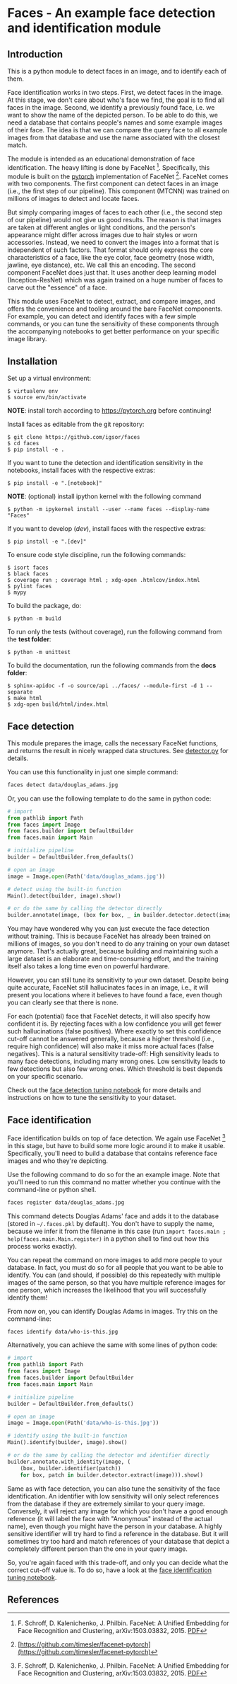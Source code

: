 
# Faces - An example face detection and identification module

## Introduction

This is a python module to detect faces in an image, and to identify each of them.

Face identification works in two steps.
First, we detect faces in the image.
At this stage, we don't care about who's face we find, the goal is to find all faces in the image.
Second, we identify a previously found face, i.e. we want to show the name of the depicted person.
To be able to do this,
we need a database that contains people's names and some example images of their face.
The idea is that we can compare the query face to all example images from that database
and use the name associated with the closest match.

The module is intended as an educational demonstration of face identification.
The heavy lifting is done by FaceNet [^1]. 
Specifically, this module is built on the [pytorch](https://pytorch.org) implementation of FaceNet [^2].
FaceNet comes with two components.
The first component can detect faces in an image (i.e., the first step of our pipeline).
This component (MTCNN) was trained on millions of images to detect and locate faces.

But simply comparing images of faces to each other (i.e., the second step of our pipeline)
would not give us good results.
The reason is that images are taken at different angles or light conditions,
and the person's appearance might differ across images due to hair styles or worn accessories.
Instead, we need to convert the images into a format that is independent of such factors.
That format should only express the core characteristics of a face, like the eye color,
face geometry (nose width, jawline, eye distance), etc.
We call this an encoding.
The second component FaceNet does just that.
It uses another deep learning model (Inception-ResNet) which was again trained on a huge
number of faces to carve out the "essence" of a face.

This module uses FaceNet to detect, extract, and compare images,
and offers the convenience and tooling around the bare FaceNet components.
For example, you can detect and identify faces with a few simple commands,
or you can tune the sensitivity of these components through the accompanying notebooks
to get better performance on your specific image library.


## Installation

Set up a virtual environment:

    $ virtualenv env
    $ source env/bin/activate

**NOTE**: install torch according to https://pytorch.org before continuing!

Install faces as editable from the git repository:

    $ git clone https://github.com/igsor/faces
    $ cd faces
    $ pip install -e .

If you want to tune the detection and identification sensitivity in the notebooks, install faces with the respective extras:

    $ pip install -e ".[notebook]"

**NOTE**: (optional) install ipython kernel with the following command

    $ python -m ipykernel install --user --name faces --display-name "Faces"

If you want to develop (*dev*), install faces with the respective extras:

    $ pip install -e ".[dev]"

To ensure code style discipline, run the following commands:

    $ isort faces
    $ black faces
    $ coverage run ; coverage html ; xdg-open .htmlcov/index.html
    $ pylint faces
    $ mypy

To build the package, do:

    $ python -m build

To run only the tests (without coverage), run the following command from the **test folder**:

    $ python -m unittest

To build the documentation, run the following commands from the **docs folder**:

    $ sphinx-apidoc -f -o source/api ../faces/ --module-first -d 1 --separate
    $ make html
    $ xdg-open build/html/index.html


## Face detection

This module prepares the image, calls the necessary FaceNet functions,
and returns the result in nicely wrapped data structures.
See [detector.py](https://github.com/igsor/faces/blob/main/faces/detector.py) for details.

You can use this functionality in just one simple command:
```bash
faces detect data/douglas_adams.jpg
```

Or, you can use the following template to do the same in python code:
```python
# import 
from pathlib import Path
from faces import Image
from faces.builder import DefaultBuilder
from faces.main import Main

# initialize pipeline
builder = DefaultBuilder.from_defaults()

# open an image
image = Image.open(Path('data/douglas_adams.jpg'))

# detect using the built-in function
Main().detect(builder, image).show()

# or do the same by calling the detector directly
builder.annotate(image, (box for box, _ in builder.detector.detect(image))).show()
```

You may have wondered why you can just execute the face detection without training.
This is because FaceNet has already been trained on millions of images,
so you don't need to do any training on your own dataset anymore.
That's actually great, because building and maintaining such a large dataset is
an elaborate and time-consuming effort,
and the training itself also takes a long time even on powerful hardware.

However, you can still tune its sensitivity to your own dataset.
Despite being quite accurate, FaceNet still hallucinates faces in an image,
i.e., it will present you locations where it believes to have found a face,
even though you can clearly see that there is none.

For each (potential) face that FaceNet detects, it will also specify how confident it is.
By rejecting faces with a low confidence you will get fewer such hallucinations (false positives).
Where exactly to set this confidence cut-off cannot be answered generally,
because a higher threshold (i.e., require high confidence) will also
make it miss more actual faces (false negatives).
This is a natural sensitivity trade-off:
High sensitivity leads to many face detections, including many wrong ones.
Low sensitivity leads to few detections but also few wrong ones.
Which threshold is best depends on your specific scenario.

Check out the [face detection tuning notebook](https://github.com/igsor/faces/blob/main/notebooks/detect.ipynb) for more details and instructions on how to tune the sensitivity to your dataset.


## Face identification

Face identification builds on top of face detection.
We again use FaceNet [^1] in this stage, but have to build some more logic around
it to make it usable.
Specifically, you'll need to build a database that contains reference face images
and who they're depicting.

Use the following command to do so for the an example image.
Note that you'll need to run this command no matter whether you continue with
the command-line or python shell.
```bash
faces register data/douglas_adams.jpg
```

This command detects Douglas Adams' face and adds it to the database (stored in `~/.faces.pkl` by default).
You don't have to supply the name, because we infer it from the filename in this case
(run `import faces.main ; help(faces.main.Main.register)`
in a python shell to find out how this process works exactly).

You can repeat the command on more images to add more people to your database.
In fact, you must do so for all people that you want to be able to identify.
You can (and should, if possible) do this repeatedly with multiple images of the same person,
so that you have multiple reference images for one person,
which increases the likelihood that you will successfully identify them!

From now on, you can identify Douglas Adams in images.
Try this on the command-line:
```bash
faces identify data/who-is-this.jpg
```

Alternatively, you can achieve the same with some lines of python code:
```python
# import 
from pathlib import Path
from faces import Image
from faces.builder import DefaultBuilder
from faces.main import Main

# initialize pipeline
builder = DefaultBuilder.from_defaults()

# open an image
image = Image.open(Path('data/who-is-this.jpg'))

# identify using the built-in function
Main().identify(builder, image).show()

# or do the same by calling the detector and identifier directly
builder.annotate.with_identity(image, (
    (box, builder.identifier(patch))
    for box, patch in builder.detector.extract(image))).show()
```

Same as with face detection,
you can also tune the sensitivity of the face identification.
An identifier with low sensitivity will only select references from the database
if they are extremely similar to your query image.
Conversely, it will reject any image for which you don't have a good enough reference
(it will label the face with "Anonymous" instead of the actual name),
even though you might have the person in your database.
A highly sensitive identifier will try hard to find a reference in the database.
But it will sometimes try too hard and match references of your database that depict
a completely different person than the one in your query image.

So, you're again faced with this trade-off,
and only you can decide what the correct cut-off value is.
To do so, have a look at the [face identification tuning notebook](https://github.com/igsor/faces/blob/main/notebooks/identify.ipynb).


## References

[^1]: F. Schroff, D. Kalenichenko, J. Philbin. FaceNet: A Unified Embedding for Face Recognition and Clustering, arXiv:1503.03832, 2015. [PDF](https://arxiv.org/pdf/1503.03832.pdf)
[^2]: [https://github.com/timesler/facenet-pytorch](https://github.com/timesler/facenet-pytorch)




